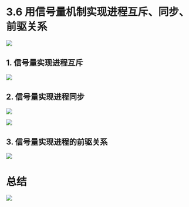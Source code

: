 # 3.6 用信号量机制实现进程互斥、同步、前驱关系

![](https://cdn.jsdelivr.net/gh/hbq2004/image01/20241228131544.png)

## 1. 信号量实现进程互斥

![](https://cdn.jsdelivr.net/gh/hbq2004/image01/20241228132031.png)




## 2. 信号量实现进程同步

![](https://cdn.jsdelivr.net/gh/hbq2004/image01/20241228132131.png)

![](https://cdn.jsdelivr.net/gh/hbq2004/image01/20241228132405.png)




## 3. 信号量实现进程的前驱关系


![](https://cdn.jsdelivr.net/gh/hbq2004/image01/20241228132802.png)



# 总结

![](https://cdn.jsdelivr.net/gh/hbq2004/image01/20241228132934.png)

